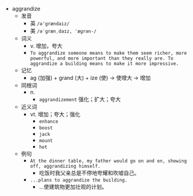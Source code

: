 - aggrandize
  - 发音
    - 英 `/ə'grændaiz/`
    - 美 `/əˈɡrænˌdaɪz, ˈæɡrən-/`
  - 词义
    - v. 增加，夸大
    - `To aggrandize someone means to make them seem richer, more powerful, and more important than they really are. To aggrandize a building means to make it more impressive. `
  - 记忆
    - ag (加强) + grand (大) + ize (使) → 使增大 → 增加
  - 同根词
    - n.
      - `aggrandizement` 强化；扩大；夸大
  - 近义词
    - vt. 增加；夸大；强化
      - `enhance`
      - `boost`
      - `jack`
      - `mount`
      - `hot`
  - 例句
    - `At the dinner table, my father would go on and on, showing off, aggrandizing himself.`
      - 吃饭时我父亲总是不停地夸耀和吹嘘自己。
    - `...plans to aggrandize the building.`
      - ...使建筑物更加壮观的计划。

